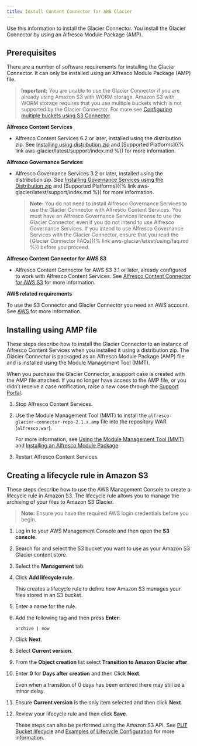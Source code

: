```yaml
---
title: Install Content Connector for AWS Glacier
---
```


Use this information to install the Glacier Connector. You install the Glacier Connector by using an 
Alfresco Module Package (AMP).

## Prerequisites 

There are a number of software requirements for installing the Glacier Connector. It can only be installed using an 
Alfresco Module Package (AMP) file.

>**Important:** You are unable to use the Glacier Connector if you are already using Amazon S3 with WORM storage. Amazon S3 with WORM storage requires that you use multiple buckets which is not supported by the Glacier Connector. For more see [Configuring multiple buckets using S3 Connector](TODO_LINK:https://docs.alfresco.com/s3connector/concepts/s3-contentstore-multiple-buckets.html).

**Alfresco Content Services**

-   Alfresco Content Services 6.2 or later, installed using the distribution zip. See [Installing using distribution zip](TODO_LINK:https://docs.alfresco.com/6.2/concepts/ch-install.html) and [Supported Platforms]({% link aws-glacier/latest/support/index.md %}) for more information.

**Alfresco Governance Services**

-   Alfresco Governance Services 3.2 or later, installed using the distribution zip. See [Installing Governance Services using the Distribution zip](TODO_LINK:https://docs.alfresco.com/ags/tasks/rm-amp-install.html) and [Supported Platforms]({% link aws-glacier/latest/support/index.md %}) for more information.

    >**Note:** You do not need to install Alfresco Governance Services to use the Glacier Connector with Alfresco Content Services. You must have an Alfresco Governance Services license to use the Glacier Connector, even if you do not intend to use Alfresco Governance Services. If you intend to use Alfresco Governance Services with the Glacier Connector, ensure that you read the [Glacier Connector FAQs]({% link aws-glacier/latest/using/faq.md %}) before you proceed.

**Alfresco Content Connector for AWS S3**

-   Alfresco Content Connector for AWS S3 3.1 or later, already configured to work with Alfresco Content Services. See [Alfresco Content Connector for AWS S3](TODO_LINK:https://docs.alfresco.com/s3connector/concepts/s3-contentstore-overview.html) for more information.

**AWS related requirements**

To use the S3 Connector and Glacier Connector you need an AWS account. See [AWS](https://aws.amazon.com/) for more information.

## Installing using AMP file

These steps describe how to install the Glacier Connector to an instance of Alfresco Content Services when you installed 
it using a distribution zip. The Glacier Connector is packaged as an Alfresco Module Package (AMP) file and is 
installed using the Module Management Tool (MMT).

When you purchase the Glacier Connector, a support case is created with the AMP file attached. If you no longer have 
access to the AMP file, or you didn’t receive a case notification, raise a new case through the 
[Support Portal](https://support.alfresco.com).

1.  Stop Alfresco Content Services.

2.  Use the Module Management Tool (MMT) to install the `alfresco-glacier-connector-repo-2.1.x.amp` file into the repository WAR (`alfresco.war`).

    For more information, see [Using the Module Management Tool (MMT)](TODO_LINK:http://docs.alfresco.com/6.2/concepts/dev-extensions-modules-management-tool.html) and [Installing an Alfresco Module Package](TODO_LINK:http://docs.alfresco.com/6.2/tasks/amp-install.html).

3.  Restart Alfresco Content Services.

## Creating a lifecycle rule in Amazon S3

These steps describe how to use the AWS Management Console to create a lifecycle rule in Amazon S3. 
The lifecycle rule allows you to manage the archiving of your files to Amazon S3 Glacier.

>**Note:** Ensure you have the required AWS login credentials before you begin.

1.  Log in to your AWS Management Console and then open the **S3 console**.

2.  Search for and select the S3 bucket you want to use as your Amazon S3 Glacier content store.

3.  Select the **Management** tab.

4.  Click **Add lifecycle rule**.

    This creates a lifecycle rule to define how Amazon S3 manages your files stored in an S3 bucket.

5.  Enter a name for the rule.

6.  Add the following tag and then press **Enter**:

    `archive | now`

7.  Click **Next**.

8.  Select **Current version**.

9.  From the **Object creation** list select **Transition to Amazon Glacier after**.

10. Enter **0** for **Days after creation** and then Click **Next**.

    Even when a transition of 0 days has been entered there may still be a minor delay.

11. Ensure **Current version** is the only item selected and then click **Next**.

12. Review your lifecycle rule and then click **Save**.

    These steps can also be performed using the Amazon S3 API. See [PUT Bucket lifecycle](https://docs.aws.amazon.com/AmazonS3/latest/API/RESTBucketPUTlifecycle.html) and [Examples of Lifecycle Configuration](https://docs.aws.amazon.com/AmazonS3/latest/dev/lifecycle-configuration-examples.html) for more information.

